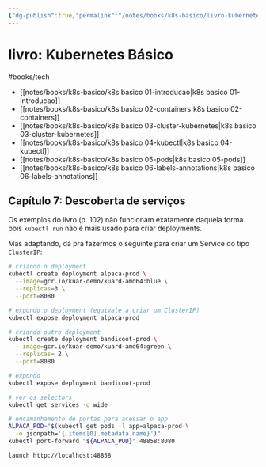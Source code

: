 ```yaml
---
{"dg-publish":true,"permalink":"/notes/books/k8s-basico/livro-kubernetes-basico/"}
---
```



# livro: Kubernetes Básico

#books/tech 

- [[notes/books/k8s-basico/k8s basico 01-introducao\|k8s basico 01-introducao]]
- [[notes/books/k8s-basico/k8s basico 02-containers\|k8s basico 02-containers]]
- [[notes/books/k8s-basico/k8s basico 03-cluster-kubernetes\|k8s basico 03-cluster-kubernetes]]
- [[notes/books/k8s-basico/k8s basico 04-kubectl\|k8s basico 04-kubectl]]
- [[notes/books/k8s-basico/k8s basico 05-pods\|k8s basico 05-pods]]
- [[notes/books/k8s-basico/k8s basico 06-labels-annotations\|k8s basico 06-labels-annotations]]


## Capítulo 7: Descoberta de serviços

Os exemplos do livro (p. 102) não funcionam exatamente daquela forma pois `kubectl run` não é mais usado para criar deployments.

Mas adaptando, dá pra fazermos o seguinte para criar um Service do tipo `ClusterIP`:

```sh
# criando o deployment
kubectl create deployment alpaca-prod \
  --image=gcr.io/kuar-demo/kuard-amd64:blue \
  --replicas=3 \
  --port=8080

# expondo o deployment (equivale a criar um ClusterIP)
kubectl expose deployment alpaca-prod

# criando outro deployment
kubectl create deployment bandicoot-prod \
  --image=gcr.io/kuar-demo/kuard-amd64:green \
  --replicas= 2 \
  --port=8080

# expondo
kubectl expose deployment bandicoot-prod

# ver os selectors
kubectl get services -o wide

# encaminhamento de portas para acessar o app
ALPACA_POD="$(kubectl get pods -l app=alpaca-prod \
  -o jsonpath='{.items[0].metadata.name}')"
kubectl port-forward "${ALPACA_POD}" 48858:8080

launch http://localhost:48858
```

